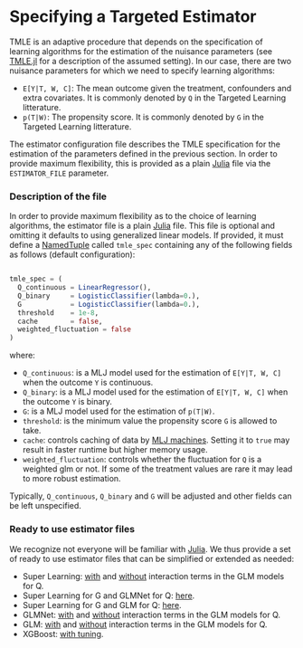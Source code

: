 # Specifying a Targeted Estimator

TMLE is an adaptive procedure that depends on the specification of learning algorithms for the estimation of the nuisance parameters (see [TMLE.jl](https://targene.github.io/TMLE.jl/stable/) for a description of the assumed setting). In our case, there are two nuisance parameters for which we need to specify learning algorithms:

- `E[Y|T, W, C]`: The mean outcome given the treatment, confounders and extra covariates. It is commonly denoted by `Q` in the Targeted Learning litterature.
- `p(T|W)`: The propensity score. It is commonly denoted by `G` in the Targeted Learning litterature.

The estimator configuration file describes the TMLE specification for the estimation of the parameters defined in the previous section. In order to provide maximum flexibility, this is provided as a plain [Julia](https://julialang.org/) file via the `ESTIMATOR_FILE` parameter.

### Description of the file

In order to provide maximum flexibility as to the choice of learning algorithms, the estimator file is a plain [Julia](https://julialang.org/) file. This file is optional and omitting it defaults to using generalized linear models. If provided, it must define a [NamedTuple](https://docs.julialang.org/en/v1/base/base/#Core.NamedTuple) called `tmle_spec` containing any of the following fields as follows (default configuration):

```julia

tmle_spec = (
  Q_continuous = LinearRegressor(),
  Q_binary     = LogisticClassifier(lambda=0.),
  G            = LogisticClassifier(lambda=0.),
  threshold    = 1e-8,
  cache        = false,
  weighted_fluctuation = false
)
```

where:

- `Q_continuous`: is a MLJ model used for the estimation of `E[Y|T, W, C]` when the outcome `Y` is continuous.
- `Q_binary`: is a MLJ model used for the estimation of `E[Y|T, W, C]` when the outcome `Y` is binary.
- `G`: is a MLJ model used for the estimation of `p(T|W)`.
- `threshold`: is the minimum value the propensity score `G` is allowed to take.
- `cache`: controls caching of data by [MLJ machines](https://alan-turing-institute.github.io/MLJ.jl/dev/machines/). Setting it to `true` may result in faster runtime but higher memory usage.
- `weighted_fluctuation`: controls whether the fluctuation for `Q` is a weighted glm or not. If some of the treatment values are rare it may lead to more robust estimation.

Typically, `Q_continuous`, `Q_binary` and `G` will be adjusted and other fields can be left unspecified.

### Ready to use estimator files

We recognize not everyone will be familiar with [Julia](https://julialang.org/). We thus provide a set of ready to use estimator files that can be simplified or extended as needed:

- Super Learning: [with](./estimators/superlearning-with-interactions-for-Q.jl) and [without](./estimators/superlearning.jl) interaction terms in the GLM models for Q.
- Super Learning for G and GLMNet for Q: [here](./estimators/G-superlearning-Q-glmnet.jl).
- Super Learning for G and GLM for Q: [here](./estimators/G-superlearning-Q-glm.jl).
- GLMNet: [with](./estimators/glmnet-with-interactions-for-Q.jl) and [without](./estimators/glmnet.jl) interaction terms in the GLM models for Q.
- GLM: [with](./estimators/glm-with-interactions-for-Q.jl) and [without](./estimators/glm.jl) interaction terms in the GLM models for Q.
- XGBoost: [with tuning](./estimators/tuned-xgboost.jl).
